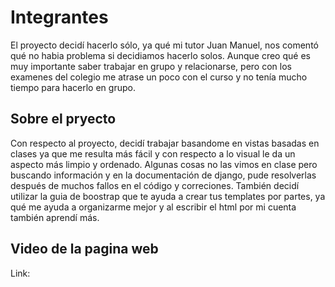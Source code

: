 # Integrantes

El proyecto decidí hacerlo sólo, ya qué mi tutor Juan Manuel, nos comentó qué no habia problema si decidiamos hacerlo solos. Aunque creo qué es muy importante saber trabajar en grupo y relacionarse, pero con los examenes del colegio me atrase un poco con el curso y no tenía mucho tiempo para hacerlo en grupo.

## Sobre el pryecto

Con respecto al proyecto, decidí trabajar basandome en vistas basadas en clases ya que me resulta más fácil y con respecto a lo visual le da un aspecto más limpio y ordenado. Algunas cosas no las vimos en clase pero buscando información y en la documentación de django, pude resolverlas después de muchos fallos en el código y correciones. También decidí utilizar la guia de boostrap que te ayuda a crear tus templates por partes, ya qué me ayuda a organizarme mejor y al escribir el html por mi cuenta también aprendí más.

## Video de la pagina web

Link:
